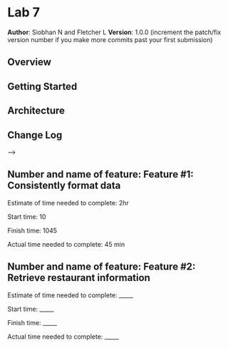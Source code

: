 # Lab 7

**Author**: Siobhan N and Fletcher L
**Version**: 1.0.0 (increment the patch/fix version number if you make more commits past your first submission)

## Overview
<!-- Provide a high level overview of what this application is and why you are building it, beyond the fact that it's an assignment for this class. (i.e. What's your problem domain?) -->

## Getting Started
<!-- What are the steps that a user must take in order to build this app on their own machine and get it running? -->

## Architecture
<!-- Provide a detailed description of the application design. What technologies (languages, libraries, etc) you're using, and any other relevant design information. -->

## Change Log
<!-- Use this area to document the iterative changes made to your application as each feature is successfully implemented. Use time stamps. Here's an examples:

01-01-2001 4:59pm - Application now has a fully-functional express server, with a GET route for the location resource.

## Credits and Collaborations
<!-- Give credit (and a link) to other people or resources that helped you build this application. -->
-->

## Number and name of feature: Feature #1: Consistently format data

Estimate of time needed to complete: 2hr

Start time: 10

Finish time: 1045

Actual time needed to complete: 45 min


## Number and name of feature: Feature #2: Retrieve restaurant information

Estimate of time needed to complete: _____

Start time: _____

Finish time: _____

Actual time needed to complete: _____

